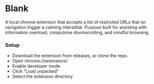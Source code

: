 # Blank

A local chrome extension that accepts a list of restricted URLs that on navigation trigger a calming interstitial. Purpose built for assisting with information overload, compulsive doomscrolling, and mindful browsing.

### Setup

- Download the extension from releases, or clone the repo. 
- Open chrome://extensions/
- Enable developer mode
- Click "Load unpacked"
- Select the extension directory